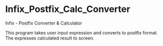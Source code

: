 Infix_Postfix_Calc_Converter
============================

Infix - Postfix Converter &amp; Calculator

This program takes user input expression and converts to postfix format. The expresses calculated result to screen.
